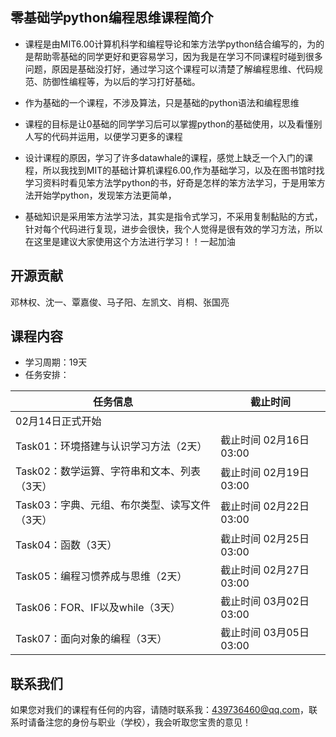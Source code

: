 ## 零基础学python编程思维课程简介

- 课程是由MIT6.00计算机科学和编程导论和笨方法学python结合编写的，为的是帮助零基础的同学更好和更容易学习，因为我是在学习不同课程时碰到很多问题，原因是基础没打好，通过学习这个课程可以清楚了解编程思维、代码规范、防御性编程等，为以后的学习打好基础。

- 作为基础的一个课程，不涉及算法，只是基础的python语法和编程思维
- 课程的目标是让0基础的同学学习后可以掌握python的基础使用，以及看懂别人写的代码并运用，以便学习更多的课程
- 设计课程的原因，学习了许多datawhale的课程，感觉上缺乏一个入门的课程，所以我找到MIT的基础计算机课程6.00,作为基础学习，以及在图书馆时找学习资料时看见笨方法学python的书，好奇是怎样的笨方法学习，于是用笨方法开始学python，发现笨方法更简单，
- 基础知识是采用笨方法学习法，其实是指令式学习，不采用复制黏贴的方式，针对每个代码进行复现，进步会很快，我个人觉得是很有效的学习方法，所以在这里是建议大家使用这个方法进行学习！！一起加油

## 开源贡献
邓林权、沈一、覃嘉俊、马子阳、左凯文、肖桐、张国亮
## 课程内容
- 学习周期：19天
- 任务安排：

| 任务信息                                      | 截止时间               |
| --------------------------------------------- | ---------------------- |
| 02月14日正式开始                              |                        |
| Task01：环境搭建与认识学习方法（2天）         | 截止时间 02月16日03:00 |
| Task02：数学运算、字符串和文本、列表（3天）   | 截止时间 02月19日03:00 |
| Task03：字典、元组、布尔类型、读写文件（3天） | 截止时间 02月22日03:00 |
| Task04：函数（3天）                           | 截止时间 02月25日03:00 |
| Task05：编程习惯养成与思维（2天）             | 截止时间 02月27日03:00 |
| Task06：FOR、IF以及while（3天）               | 截止时间 03月02日03:00 |
| Task07：面向对象的编程（3天）                 | 截止时间 03月05日03:00 |

## 联系我们
如果您对我们的课程有任何的内容，请随时联系我：439736460@qq.com，联系时请备注您的身份与职业（学校），我会听取您宝贵的意见！
